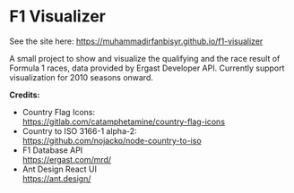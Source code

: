 <h1>F1 Visualizer</h1>

See the site here: https://muhammadirfanbisyr.github.io/f1-visualizer

A small project to show and visualize the qualifying and the race result of Formula 1 races, data provided by Ergast Developer API. Currently support visualization for 2010 seasons onward. 

<b>Credits:</b><br/>
*   Country Flag Icons: <br/>
    https://gitlab.com/catamphetamine/country-flag-icons
*   Country to ISO 3166-1 alpha-2: <br/>
    https://github.com/nojacko/node-country-to-iso
*   F1 Database API <br/>
    https://ergast.com/mrd/
*   Ant Design React UI <br/>
    https://ant.design/

